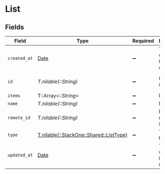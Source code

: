 # List


## Fields

| Field                                                                      | Type                                                                       | Required                                                                   | Description                                                                | Example                                                                    |
| -------------------------------------------------------------------------- | -------------------------------------------------------------------------- | -------------------------------------------------------------------------- | -------------------------------------------------------------------------- | -------------------------------------------------------------------------- |
| `created_at`                                                               | [Date](https://ruby-doc.org/stdlib-2.6.1/libdoc/date/rdoc/Date.html)       | :heavy_minus_sign:                                                         | Timestamp when the list was created                                        | 2021-01-01T01:01:01.000Z                                                   |
| `id`                                                                       | *T.nilable(::String)*                                                      | :heavy_minus_sign:                                                         | Unique identifier                                                          | 8187e5da-dc77-475e-9949-af0f1fa4e4e3                                       |
| `items`                                                                    | T::Array<*::String*>                                                       | :heavy_minus_sign:                                                         | N/A                                                                        |                                                                            |
| `name`                                                                     | *T.nilable(::String)*                                                      | :heavy_minus_sign:                                                         | N/A                                                                        |                                                                            |
| `remote_id`                                                                | *T.nilable(::String)*                                                      | :heavy_minus_sign:                                                         | Provider's unique identifier                                               | 8187e5da-dc77-475e-9949-af0f1fa4e4e3                                       |
| `type`                                                                     | [T.nilable(::StackOne::Shared::ListType)](../../models/shared/listtype.md) | :heavy_minus_sign:                                                         | The list type                                                              |                                                                            |
| `updated_at`                                                               | [Date](https://ruby-doc.org/stdlib-2.6.1/libdoc/date/rdoc/Date.html)       | :heavy_minus_sign:                                                         | Timestamp when the list was last updated                                   | 2021-01-01T01:01:01.000Z                                                   |